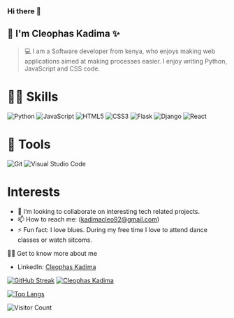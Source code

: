 
### Hi there 👋
## 👨 I'm Cleophas Kadima ✨

> 💻 I am a Software developer from kenya, who enjoys making web applications aimed at making processes easier. I enjoy writing Python, JavaScript and CSS code.

# 👨‍🔬 Skills
![Python](https://img.shields.io/badge/python-3670A0?style=for-the-badge&logo=python&logoColor=ffdd54)
![JavaScript](https://img.shields.io/badge/javascript-%23323330.svg?style=for-the-badge&logo=javascript&logoColor=%23F7DF1E)
![HTML5](https://img.shields.io/badge/html5-%23E34F26.svg?style=for-the-badge&logo=html5&logoColor=white)
![CSS3](https://img.shields.io/badge/css3-%231572B6.svg?style=for-the-badge&logo=css3&logoColor=white)
![Flask](https://img.shields.io/badge/flask-%23000.svg?style=for-the-badge&logo=flask&logoColor=white)
![Django](https://img.shields.io/badge/django-%23092E20.svg?style=for-the-badge&logo=django&logoColor=white)
![React](https://img.shields.io/badge/react-%23000.svg?style=for-the-badge&logo=react&logoColor=blue)



# 🔧 Tools
![Git](https://img.shields.io/badge/git-%23F05033.svg?style=for-the-badge&logo=git&logoColor=white)
![Visual Studio Code](https://img.shields.io/badge/Visual%20Studio%20Code-0078d7.svg?style=for-the-badge&logo=visual-studio-code&logoColor=white)

# Interests
-   👯 I’m looking to collaborate on interesting tech related projects.
-   📫 How to reach me: (kadimacleo92@gmail.com)
-   ⚡ Fun fact: I love blues. During my free time I love to attend dance classes or watch sitcoms.

👨‍🏫 Get to know more about me
- LinkedIn: [Cleophas Kadima](https://www.linkedin.com/in/cleophas-kadima/)




[![GitHub Streak](https://github-readme-streak-stats.herokuapp.com?user=cleo-cyber&theme=gotham)](https://git.io/streak-stats) [![Cleophas Kadima](https://github-readme-stats.vercel.app/api?username=cleo-cyber&theme=react)](https://github.com//github-readme-stats)

[![Top Langs](https://github-readme-stats.vercel.app/api/top-langs/?username=cleo-cyber&layout=compact&langs_count=6)](https://github.com/anuraghazra/github-readme-stats)

![Visitor Count](https://profile-counter.glitch.me/cleo-cyber/count.svg)


